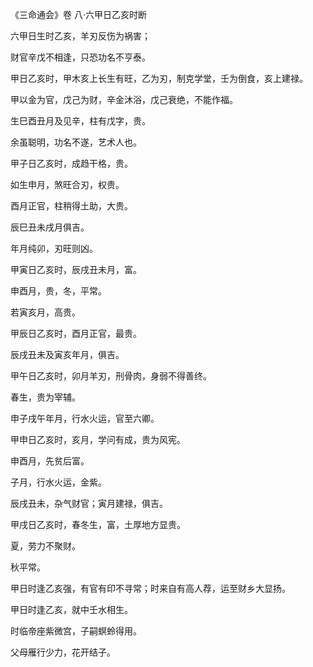 《三命通会》卷 八·六甲日乙亥时断

六甲日生时乙亥，羊刃反伤为祸害；

财官辛戊不相逢，只恐功名不亨泰。

甲日乙亥时，甲木亥上长生有旺，乙为刃，制克学堂，壬为倒食，亥上建禄。

甲以金为官，戊己为财，辛金沐浴，戊己衰绝，不能作福。

生巳酉丑月及见辛，柱有戊字，贵。

余虽聪明，功名不遂，艺术人也。

甲子日乙亥时，成趋干格，贵。

如生申月，煞旺合刃，权贵。

酉月正官，柱稍得土助，大贵。

辰巳丑未戌月俱吉。

年月纯卯，刃旺则凶。

甲寅日乙亥时，辰戌丑未月，富。

申酉月，贵，冬，平常。

若寅亥月，高贵。

甲辰日乙亥时，酉月正官，最贵。

辰戌丑未及寅亥年月，俱吉。

甲午日乙亥时，卯月羊刃，刑骨肉，身弱不得善终。

春生，贵为宰辅。

申子戌午年月，行水火运，官至六卿。

甲申日乙亥时，亥月，学问有成，贵为风宪。

申酉月，先贫后富。

子月，行水火运，金紫。

辰戌丑未，杂气财官；寅月建禄，俱吉。

甲戌日乙亥时，春冬生，富，土厚地方显贵。

夏，劳力不聚财。

秋平常。

甲日时逢乙亥强，有官有印不寻常；时来自有高人荐，运至财乡大显扬。

甲日时逢乙亥，就中壬水相生。

时临帝座紫微宫，子嗣螟蛉得用。

父母雁行少力，花开结子。

